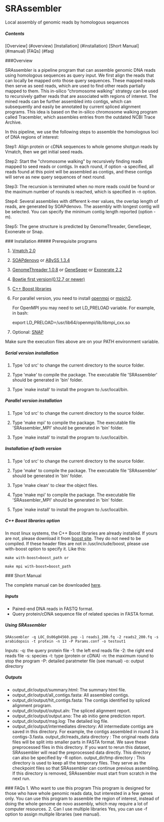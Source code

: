 SRAssembler
===========
Local assembly of genomic reads by homologous sequences

##### Contents
[Overview] (#overview)
[Installation] (#installation)
[Short Manual] (#manual)
[FAQs] (#faq)

<a name="overview"/>
###Overview

SRAssembler is a pipeline program that can assemble genomic DNA reads using homologous sequences as query input. We first align the reads that can locally be mapped onto those query sequences. These mapped reads then serve as seed reads, which are used to find other reads partially mapped to them. This in-silico ”chromosome walking” strategy can be used to recursively gather reads that are associated with regions of interest. The mined reads can be further assembled into contigs, which can subsequently and easily be annotated by current spliced alignment programs. This idea is based on the in-silico chromosome walking program called Tracembler, which assembles entries from the outdated NCBI Trace Archive.

In this pipeline, we use the following steps to assemble the homologous loci of DNA regions of interest:

Step1: Align protein or cDNA sequences to whole genome shotgun reads by Vmatch, then we get initial seed reads.

Step2: Start the "chromosome walking" by recursively finding reads mapped to seed reads or contigs. In each round, if option -a specified, all reads found at this point will be assembled as contigs, and these contigs will serve as new query sequences of next round.

Step3: The recursion is terminated when no more reads could be found or the maximum number of rounds is reached, which is specified in -n option.

Step4: Several assemblies with different k-mer values, the overlap length of reads, are generated by SOAPdenovo. The assembly with longest contig will be selected. You can specify the minimum contig length reported (option -m).

Step5: The gene structure is predicted by GenomeThreader, GeneSeqer, Exonerate or Snap.

<a name="installation"/>
### Installation
##### Prerequisite programs

  1. [Vmatch 2.0](http://www.vmatch.de/)
  
  2. [SOAPdenovo](http://soap.genomics.org.cn/soapdenovo.html) or [ABySS 1.3.4](http://www.bcgsc.ca/platform/bioinfo/software/abyss)
  
  3. [GenomeThreader 1.0.8](http://www.genomethreader.org/) or [GeneSeqer](http://brendelgroup.org/bioinformatics2go/GeneSeqer.php) or [Exonerate 2.2](http://www.ebi.ac.uk/~guy/exonerate/)

  4. [Bowtie first version(0.12.7 or newer)](http://bowtie-bio.sourceforge.net/index.shtml)

  5. [C++ Boost libraries](http://www.boost.org/users/download/)

  6. For parallel version, you need to install [openmpi](http://www.open-mpi.org/) or [mpich2](http://www.mcs.anl.gov/research/projects/mpich2/).
     
     For OpenMPI you may need to set LD_PRELOAD variable. For example, in bash:

     export LD_PRELOAD=/usr/lib64/openmpi/lib/libmpi_cxx.so

  7. Optional: [SNAP](http://korflab.ucdavis.edu/software.html)

  Make sure the execution files above are on your PATH environment variable.

##### Serial version installation

  1. Type 'cd src' to change the current directory to the source folder.
  
  2. Type 'make' to compile the package. The executable file 'SRAssembler' should be generated in 'bin' folder.

  3. Type `make install' to install the program to /usr/local/bin.

##### Parallel version installation

  1. Type 'cd src' to change the current directory to the source folder.
  
  2. Type 'make mpi' to compile the package. The executable file 'SRAssembler_MPI' should be generated in 'bin' folder.

  3. Type `make install' to install the program to /usr/local/bin.

##### Installation of both version

  1. Type 'cd src' to change the current directory to the source folder.

  2. Type 'make' to compile the package. The executable file 'SRAssembler' should be generated in 'bin' folder.

  3. Type 'make clean' to clear the object files.
  
  4. Type 'make mpi' to compile the package. The executable file 'SRAssembler_MPI' should be generated in 'bin' folder.

  5. Type `make install' to install the program to /usr/local/bin.

##### C++ Boost libraries option

In most linux systems, the C++ Boost libraries are already installed. If yours are not, please download it from [boost site](http://www.boost.org/users/download/). They do not need to be compiled. If these header files are not in /usr/include/boost, please use with-boost option to specify it. Like this:

    make with-boost=boost_path or 

    make mpi with-boost=boost_path

<a name="manual"/>
### Short Manual

The complete manual can be downloaded [here](https://github.com/hsienchao/SRAssembler/blob/master/doc/SRAssembler.pdf).

##### Inputs

   * Paired-end DNA reads in FASTQ format.
   * Query protein/cDNA sequence file of related species in FASTA format.

##### Using SRAssembler
   ```
   SRAssembler -q LOC_Os06g04560.pep -1 reads1_200.fq -2 reads2_200.fq -s arabidopsis -t protein -n 13 -P Params.conf -o testout1
   ```

   Inputs:
   -q: the query protein file
   -1: the left end reads file
   -2: the right end reads file
   -s: species
   -t: type (protein or cDNA)
   -n: the maximum round to stop the program
   -P: detailed paratmeter file (see manual)
   -o: output directory

##### Outputs
   * output_dir/output/summary.html: The summary html file.
   * output_dir/output/all_contigs.fasta: All assembled contigs.
   * output_dir/output/hit_contigs.fasta: The contigs identified by spliced alignment program.
   * output_dir/output/output.aln: The spliced alignment report.
   * output_dir/output/output.ano: The ab initio gene prediction report.
   * output_dir/output/msg.log: The detailed log file.
   * output_dir/output/intermediates directory: All intermediate contigs are saved
in this directory. For example, the contigs assembled in round 3 is contigs-3.fasta.
output_dir/reads_data directory : The original reads data files will be split into
smaller parts in FASTA format. We save these preprocessed files in this directory.
If you want to rerun this dataset, SRAssembler will read the preprocessed data
directly. This directory can also be specified by -R option.
output_dir/tmp directory : This directory is used to keep all the temporary files.
They serve as the checkpoint files so that SRAssembler can continue previous
assembling. If this directory is removed, SRAssembler must start from scratch in
the next run.

<a name="faq"/>
### FAQs
1. Who want to use this program
This program is designed for those who have whole genomic reads data, but interested in a few genes only. You can use this program to assemble the region of interest, instead of doing the whole genome de novo assembly, which may require a lot of computer resources.
2. Can I use multiple libraries
Yes, you can use -f option to assign multiple libraries (see manual).
